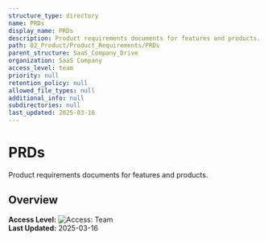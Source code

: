 ```yaml
---
structure_type: directory
name: PRDs
display_name: PRDs
description: Product requirements documents for features and products.
path: 02_Product/Product_Requirements/PRDs
parent_structure: SaaS_Company_Drive
organization: SaaS Company
access_level: team
priority: null
retention_policy: null
allowed_file_types: null
additional_info: null
subdirectories: null
last_updated: 2025-03-16
---
```


# PRDs

Product requirements documents for features and products.

## Overview

**Access Level:** ![Access: Team](https://img.shields.io/badge/Access-Team-blue)  
**Last Updated:** 2025-03-16  
